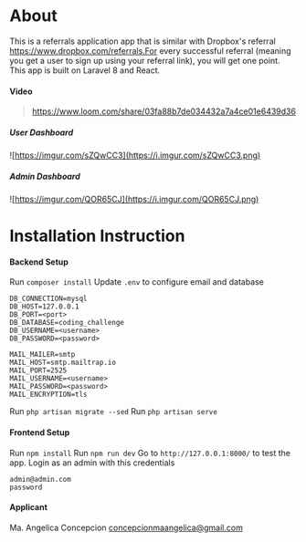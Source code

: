 # About
This is a referrals application app that is similar with Dropbox's referral https://www.dropbox.com/referrals.For every successful referral (meaning you get a user to sign up using your referral link), you will get one point. This app is built on Laravel 8 and React.

#### Video
> https://www.loom.com/share/03fa88b7de034432a7a4ce01e6439d36

##### User Dashboard
![https://imgur.com/sZQwCC3](https://i.imgur.com/sZQwCC3.png)

##### Admin Dashboard

![https://imgur.com/QOR65CJ](https://i.imgur.com/QOR65CJ.png)


# Installation Instruction
#### Backend Setup
Run `composer install`
Update `.env` to configure email and database
```
DB_CONNECTION=mysql
DB_HOST=127.0.0.1
DB_PORT=<port>
DB_DATABASE=coding_challenge
DB_USERNAME=<username>
DB_PASSWORD=<password>

MAIL_MAILER=smtp
MAIL_HOST=smtp.mailtrap.io
MAIL_PORT=2525
MAIL_USERNAME=<username>
MAIL_PASSWORD=<password>
MAIL_ENCRYPTION=tls
```
Run `php artisan migrate --sed`
Run `php artisan serve`

#### Frontend Setup
Run `npm install`
Run `npm run dev`
Go to `http://127.0.0.1:8000/` to test the app.
Login as an admin with this credentials
```
admin@admin.com
password
```

#### Applicant
Ma. Angelica Concepcion
concepcionmaangelica@gmail.com


